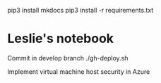pip3 install mkdocs
pip3 install -r requirements.txt 
# Leslie's notebook
Commit in develop branch
./gh-deploy.sh

Implement virtual machine host security in Azure